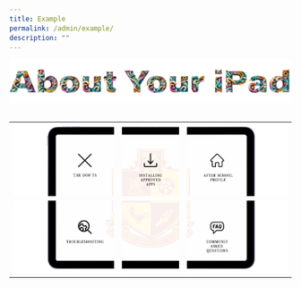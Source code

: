```yaml
---
title: Example
permalink: /admin/example/
description: ""
---
```

<style type="text/css">
#amplify-app-root img {
  display: block;
  margin: 0;
  padding: 0;
  border: none;
}
.content table td, .content table th {
	padding: 0;
</style>

<img src="/images/PDLP/About_ipad/maintitle.png">
<br>
<br>
<table>
	<tbody>
		<tr>
			<td><a href="/tkignite/ndlp/the-dont/"><img src="/images/PDLP/About_ipad/slicev1_01.png"></a></td>
			<td><a href="/tkignite/ndlp/approved-apps/"><img src="/images/PDLP/About_ipad/slicev1_02.png"></a></td>
			<td><a href="/tkignite/ndlp/after-school/"><img src="/images/PDLP/About_ipad/slicev1_03.png"></a></td>
		</tr>
		<tr>
			<td><a href="/tkignite/ndlp/troubleshooting/"><img src="/images/PDLP/About_ipad/slicev1_04.png"></a></td>
			<td><img src="/images/PDLP/About_ipad/slicev1_05.png"></td>
			<td><a href="/tkignite/ndlp/faq/"><img src="/images/PDLP/About_ipad/slicev1_06.png"></a></td>
		</tr>
	</tbody>
</table>